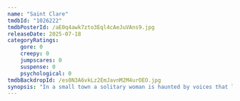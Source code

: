 ```yaml
---
name: "Saint Clare"
tmdbId: "1026222"
tmdbPosterId: /aE0q4awk7zto3Eql4cAeJuVAns9.jpg
releaseDate: 2025-07-18
categoryRatings:
    gore: 0
    creepy: 0
    jumpscares: 0
    suspense: 0
    psychological: 0
tmdbBackdropId: /es0N3A6vkLz2EmJavnM2M4urOEO.jpg
synopsis: "In a small town a solitary woman is haunted by voices that lead her to assassinate ill intended people and get away with it, until her last kill sucks her down a rabbit hole riddled with corruption, trafficking and visions from the beyond."
---
```

